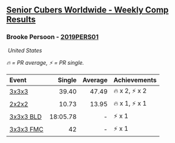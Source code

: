 <style>table {white-space: nowrap;}</style>
<link rel="stylesheet" type="text/css" href="/scw-comp/css/flags.css" />

## [Senior Cubers Worldwide - Weekly Comp Results](/scw-comp/results/)
### Brooke Persoon - [2019PERS01](https://www.worldcubeassociation.org/persons/2019PERS01)

<i class="flag flag-US" />&nbsp;United States

<span style="white-space: nowrap;">🔥 = PR average</span>, <span style="white-space: nowrap;">⚡ = PR single</span>.

| Event | Single | Average | Achievements|
| :-- | --: | --: | :-- |
| [3x3x3](333.md) | 39.40 | 47.49 | 🔥 x 2, ⚡ x 2 |
| [2x2x2](222.md) | 10.73 | 13.95 | 🔥 x 1, ⚡ x 1 |
| [3x3x3 BLD](333bf.md) | 18:05.78 | - | ⚡ x 1 |
| [3x3x3 FMC](333fm.md) | 42 | - | ⚡ x 1 |

<!-- Global site tag (gtag.js) - Google Analytics -->
<script async src="https://www.googletagmanager.com/gtag/js?id=UA-86348435-3"></script>
<script>window.dataLayer = window.dataLayer || []; function gtag() {dataLayer.push(arguments);} gtag('js', new Date()); gtag('config', 'UA-86348435-3');</script>
